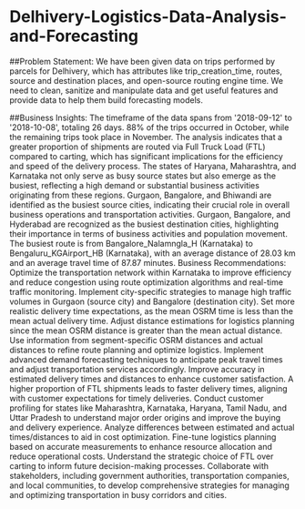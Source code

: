 # Delhivery-Logistics-Data-Analysis-and-Forecasting
##Problem Statement:
We have been given data on trips performed by parcels for Delhivery, which has attributes like trip_creation_time, routes, source and destination places, and open-source routing engine time. We need to clean, sanitize and manipulate data and get useful features and provide data to help them build forecasting models.

##Business Insights:
The timeframe of the data spans from '2018-09-12' to '2018-10-08', totaling 26 days.
88% of the trips occurred in October, while the remaining trips took place in November.
The analysis indicates that a greater proportion of shipments are routed via Full Truck Load (FTL) compared to carting, which has significant implications for the efficiency and speed of the delivery process.
The states of Haryana, Maharashtra, and Karnataka not only serve as busy source states but also emerge as the busiest, reflecting a high demand or substantial business activities originating from these regions.
Gurgaon, Bangalore, and Bhiwandi are identified as the busiest source cities, indicating their crucial role in overall business operations and transportation activities.
Gurgaon, Bangalore, and Hyderabad are recognized as the busiest destination cities, highlighting their importance in terms of business activities and population movement.
The busiest route is from Bangalore_Nalamngla_H (Karnataka) to Bengaluru_KGAirport_HB (Karnataka), with an average distance of 28.03 km and an average travel time of 87.87 minutes.
Business Recommendations:
Optimize the transportation network within Karnataka to improve efficiency and reduce congestion using route optimization algorithms and real-time traffic monitoring.
Implement city-specific strategies to manage high traffic volumes in Gurgaon (source city) and Bangalore (destination city). Set more realistic delivery time expectations, as the mean OSRM time is less than the mean actual delivery time.
Adjust distance estimations for logistics planning since the mean OSRM distance is greater than the mean actual distance.
Use information from segment-specific OSRM distances and actual distances to refine route planning and optimize logistics.
Implement advanced demand forecasting techniques to anticipate peak travel times and adjust transportation services accordingly.
Improve accuracy in estimated delivery times and distances to enhance customer satisfaction.
A higher proportion of FTL shipments leads to faster delivery times, aligning with customer expectations for timely deliveries.
Conduct customer profiling for states like Maharashtra, Karnataka, Haryana, Tamil Nadu, and Uttar Pradesh to understand major order origins and improve the buying and delivery experience.
Analyze differences between estimated and actual times/distances to aid in cost optimization.
Fine-tune logistics planning based on accurate measurements to enhance resource allocation and reduce operational costs.
Understand the strategic choice of FTL over carting to inform future decision-making processes.
Collaborate with stakeholders, including government authorities, transportation companies, and local communities, to develop comprehensive strategies for managing and optimizing transportation in busy corridors and cities.
